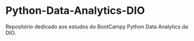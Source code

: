 # Python-Data-Analytics-DIO
Repositório dedicado aos estudos do BootCampy Python Data Analytics da DIO. 
